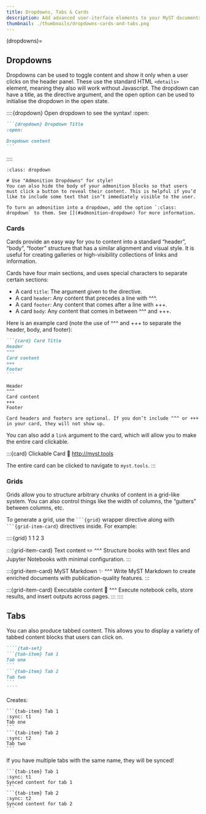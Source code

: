 ```yaml
---
title: Dropdowns, Tabs & Cards
description: Add advanced user-iterface elements to your MyST documents with grids, cards, tabs, and dropdowns.
thumbnail: ./thumbnails/dropdowns-cards-and-tabs.png
---
```


(dropdowns)=

## Dropdowns

Dropdowns can be used to toggle content and show it only when a user clicks on the header panel. These use the standard HTML `<details>` element, meaning they also will work without Javascript. The dropdown can have a title, as the directive argument, and the open option can be used to initialise the dropdown in the open state.

::::{dropdown} Open dropdown to see the syntax!
:open:

````markdown
```{dropdown} Dropdown Title
:open:

Dropdown content
```
````

::::

```{seealso}
:class: dropdown

# Use "Admonition Dropdowns" for style!
You can also hide the body of your admonition blocks so that users must click a button to reveal their content. This is helpful if you’d like to include some text that isn’t immediately visible to the user.

To turn an admonition into a dropdown, add the option `:class: dropdown` to them. See [](#admonition-dropdown) for more information.
```

### Cards

Cards provide an easy way for you to content into a standard “header”, “body”, “footer” structure that has a similar alignment and visual style. It is useful for creating galleries or high-visibility collections of links and information.

Cards have four main sections, and uses special characters to separate certain sections:

- A card `title`: The argument given to the directive.
- A card `header`: Any content that precedes a line with ^^^.
- A card `footer`: Any content that comes after a line with +++.
- A card `body`: Any content that comes in between ^^^ and +++.

Here is an example card (note the use of ^^^ and +++ to separate the header, body, and footer):

````markdown
```{card} Card Title
Header
^^^
Card content
+++
Footer
```
````

```{card} Card Title
Header
^^^
Card content
+++
Footer
```

```{note}
Card headers and footers are optional. If you don’t include ^^^ or +++ in your card, they will not show up.
```

You can also add a `link` argument to the card, which will allow you to make the entire card clickable.

:::{card} Clickable Card
:link: http://myst.tools

The entire card can be clicked to navigate to `myst.tools`.
:::

### Grids

Grids allow you to structure arbitrary chunks of content in a grid-like system. You can also control things like the width of columns, the “gutters” between columns, etc.

To generate a grid, use the ` ```{grid} ` wrapper directive along with ` ```{grid-item-card} ` directives inside. For example:

::::{grid} 1 1 2 3

:::{grid-item-card}
Text content ✏️
^^^
Structure books with text files and Jupyter Notebooks with minimal configuration.
:::

:::{grid-item-card}
MyST Markdown ✨
^^^
Write MyST Markdown to create enriched documents with publication-quality features.
:::

:::{grid-item-card}
Executable content 🔁
^^^
Execute notebook cells, store results, and insert outputs across pages.
:::
::::

## Tabs

You can also produce tabbed content. This allows you to display a variety of tabbed content blocks that users can click on.

`````markdown
````{tab-set}
```{tab-item} Tab 1
Tab one
```
```{tab-item} Tab 2
Tab two
```
````
`````

Creates:

````{tab-set}
```{tab-item} Tab 1
:sync: t1
Tab one
```
```{tab-item} Tab 2
:sync: t2
Tab two
```
````

If you have multiple tabs with the same name, they will be synced!

````{tab-set}
```{tab-item} Tab 1
:sync: t1
Synced content for tab 1
```
```{tab-item} Tab 2
:sync: t2
Synced content for tab 2
```
````
